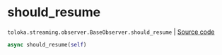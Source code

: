 # should_resume
`toloka.streaming.observer.BaseObserver.should_resume` | [Source code](https://github.com/Toloka/toloka-kit/blob/v1.1.4/src/streaming/observer.py#L40)

```python
async should_resume(self)
```

